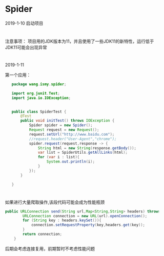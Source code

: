 # Spider
2019-1-10
启动项目
#
注意事项：
项目用的JDK版本为11，并且使用了一些JDK11的新特性，运行低于JDK11可能会出现异常

#
2019-1-11

第一个应用：
```java
   package wang.ismy.spider;
   
   import org.junit.Test;
   import java.io.IOException;
   
   
   public class SpiderTest {
       @Test
       public void initTest() throws IOException {
           Spider spider = new Spider();
           Request request = new Request();
           request.setUrl("http://www.baidu.com");
           //request.header("User-Agent","chrome");
           spider.request(request,response -> {
               String html = new String(response.getBody());
               var list = SpiderUtils.getAllLinks(html);
               for (var i : list){
                   System.out.println(i);
               }
           });
       }
   
   }
```
#
如果进行大量爬取操作,该段代码可能会成为性能瓶颈
```java
public URLConnection send(String url,Map<String,String> headers) throws IOException {
        URLConnection connection = new URL(url).openConnection();
        for (String key : headers.keySet()){
            connection.setRequestProperty(key,headers.get(key));
        }
        return connection;
    }
```
后期会考虑连接复用，前期暂时不考虑性能问题
##
